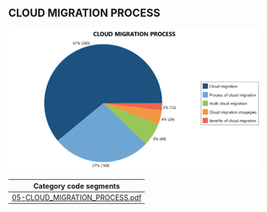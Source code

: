 ## CLOUD MIGRATION PROCESS

![05-CLOUD_MIGRATION_PROCESS](img/category_cloud_migration_process.png)




|Category code segments                                          | 
|:--------------------------------------------------------------:|
|[05-CLOUD_MIGRATION_PROCESS.pdf](code_segments/05-CLOUD_MIGRATION_PROCESS.pdf)| 